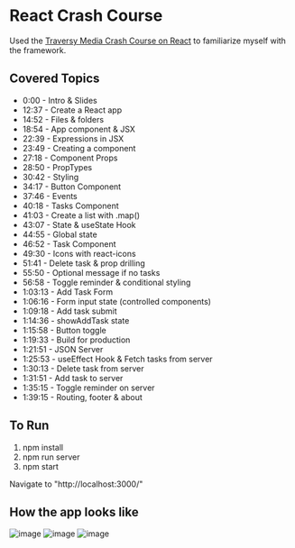 # React Crash Course

Used the [Traversy Media Crash Course on React](https://www.youtube.com/watch?v=w7ejDZ8SWv8&t=109s) to familiarize myself with the framework.

## Covered Topics
- 0:00 - Intro & Slides
- 12:37 - Create a React app
- 14:52 - Files & folders
- 18:54 - App component & JSX
- 22:39 - Expressions in JSX
- 23:49 - Creating a component
- 27:18 - Component Props
- 28:50 - PropTypes
- 30:42 - Styling
- 34:17 - Button Component
- 37:46 - Events
- 40:18 - Tasks Component
- 41:03 - Create a list with .map()
- 43:07 - State & useState Hook
- 44:55 - Global state
- 46:52 - Task Component
- 49:30 - Icons with react-icons
- 51:41 - Delete task & prop drilling
- 55:50 - Optional message if no tasks
- 56:58 - Toggle reminder & conditional styling
- 1:03:13 - Add Task Form
- 1:06:16 - Form input state (controlled components)
- 1:09:18 - Add task submit
- 1:14:36 - showAddTask state
- 1:15:58 - Button toggle
- 1:19:33 - Build for production
- 1:21:51 - JSON Server
- 1:25:53 - useEffect Hook & Fetch tasks from server
- 1:30:13 - Delete task from server
- 1:31:51 - Add task to server
- 1:35:15 - Toggle reminder on server
- 1:39:15 - Routing, footer & about

## To Run

1. npm install
2. npm run server
3. npm start 

Navigate to "http://localhost:3000/"

## How the app looks like

![image](https://user-images.githubusercontent.com/45242072/118365553-1f9bf080-b595-11eb-8cf9-05adcc4270a9.png)
![image](https://user-images.githubusercontent.com/45242072/118365555-262a6800-b595-11eb-953e-4b20b2c788e9.png)
![image](https://user-images.githubusercontent.com/45242072/118365567-34788400-b595-11eb-9b62-8957f3e5f175.png)

